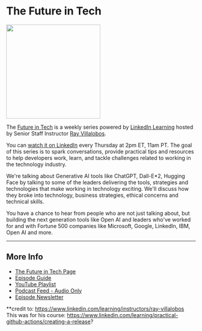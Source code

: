 # The Future in Tech

<img src="https://raybo.org/tfit-feed/images/artwork.jpg" width="250">

The [Future in Tech](https://go.raybo.org/tfit) is a weekly series powered by [LinkedIn Learning](https://www.linkedin.com/learning/) hosted by Senior Staff Instructor [Ray Villalobos](https://www.linkedin.com/in/planetoftheweb).

You can [watch it on LinkedIn](https://go.raybo.org/tfit-episodes) every Thursday at 2pm ET, 11am PT. The goal of this series is to spark conversations, provide practical tips and resources to help developers work, learn, and tackle challenges related to working in the technology industry.

We're talking about Generative AI tools like ChatGPT, Dall-E*2, Hugging Face by talking to some of the leaders delivering the tools, strategies and technologies that make working in technology exciting. We'll discuss how they broke into technology, business strategies, ethical concerns and technical skills.

You have a chance to hear from people who are not just talking about, but building the next generation tools like Open AI and leaders who've worked for and with Fortune 500 companies like Microsoft, Google, LinkedIn,  IBM,  Open AI and more.

---
## More Info
- [The Future in Tech Page](https://go.raybo.org/tfit)
- [Episode Guide](https://go.raybo.org/tfit-episodes)
- [YouTube Playlist](https://go.raybo.org/tfit-youtube)
- [Podcast Feed - Audio Only](https://go.raybo.org/tfit-feed-audio)
- [Episode Newsletter](https://go.raybo.org/tfit-newsletter)


**credit to: https://www.linkedin.com/learning/instructors/ray-villalobos
This was for his course: https://www.linkedin.com/learning/practical-github-actions/creating-a-release?
